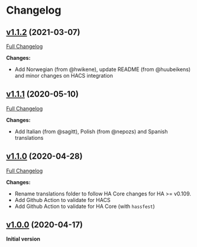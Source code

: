 # Changelog

## [v1.1.2](https://github.com/azogue/fasthue/tree/v1.1.2) (2021-03-07)

[Full Changelog](https://github.com/azogue/fasthue/compare/v1.1.1...v1.1.2)

**Changes:**

- Add Norwegian (from @hwikene), update README (from @huubeikens) and minor changes on HACS integration

## [v1.1.1](https://github.com/azogue/fasthue/tree/v1.1.1) (2020-05-10)

[Full Changelog](https://github.com/azogue/fasthue/compare/v1.1.0...v1.1.1)

**Changes:**

- Add Italian (from @sagitt), Polish (from @nepozs) and Spanish translations

## [v1.1.0](https://github.com/azogue/fasthue/tree/v1.1.0) (2020-04-28)

[Full Changelog](https://github.com/azogue/fasthue/compare/v1.0.0...v1.1.0)

**Changes:**

- Rename translations folder to follow HA Core changes for HA >= v0.109.
- Add Github Action to validate for HACS
- Add Github Action to validate for HA Core (with `hassfest`)

## [v1.0.0](https://github.com/azogue/fasthue/tree/v1.0.0) (2020-04-17)

**Initial version**
